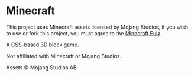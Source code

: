 # Minecraft

This project uses Minecraft assets licensed by Mojang Studios, if you wish to use or fork this project, you must agree to the [Minecraft Eula](https://www.minecraft.net/eula).

A CSS-based 3D block game.

Not affiliated with Minecraft or Mojang Studios.

Assets &copy; Mojang Studios AB
